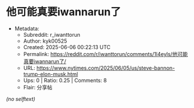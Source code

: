 # 他可能真要iwannarun了

- Metadata:
  - Subreddit: r_iwanttorun
  - Author: kyk00525
  - Created: 2025-06-06 00:22:13 UTC
  - Permalink: https://reddit.com/r/iwanttorun/comments/1l4eyls/他可能真要iwannarun了/
  - URL: https://www.nytimes.com/2025/06/05/us/steve-bannon-trump-elon-musk.html
  - Ups: 0 | Ratio: 0.25 | Comments: 8
  - Flair: 分享帖

_(no selftext)_
